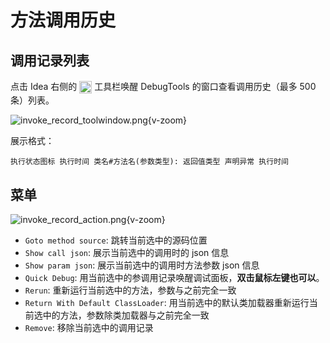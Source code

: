 # 方法调用历史

## 调用记录列表

点击 Idea 右侧的 <img src="/pluginIcon.svg" style="display: inline-block; width: 20px; height: 20px; vertical-align: middle;" /> 工具栏唤醒 DebugTools 的窗口查看调用历史（最多 500 条）列表。

![invoke_record_toolwindow.png](/images/invoke_record_toolwindow.png){v-zoom}

展示格式：

```
执行状态图标 执行时间 类名#方法名(参数类型): 返回值类型 声明异常 执行时间
```

## 菜单

![invoke_record_action.png](/images/invoke_record_action.png){v-zoom}

- `Goto method source`: 跳转当前选中的源码位置
- `Show call json`: 展示当前选中的调用时的 json 信息
- `Show param json`: 展示当前选中的调用时方法参数 json 信息
- `Quick Debug`: 用当前选中的参调用记录唤醒调试面板，**双击鼠标左键也可以**。
- `Rerun`: 重新运行当前选中的方法，参数与之前完全一致
- `Return With Default ClassLoader`: 用当前选中的默认类加载器重新运行当前选中的方法，参数除类加载器与之前完全一致
- `Remove`: 移除当前选中的调用记录
